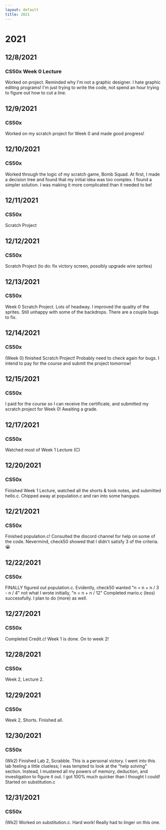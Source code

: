 ```yaml
---
layout: default
title: 2021
---
```


# 2021

## 12/8/2021
### CS50x Week 0 Lecture

Worked on project. Reminded why I'm not a graphic designer. I hate graphic editing programs! I'm just trying to write the code, not spend an hour trying to figure out how to cut a line.

## 12/9/2021
### CS50x

Worked on my scratch project for Week 0 and made good progress!

## 12/10/2021
### CS50x

Worked through the logic of my scratch game, Bomb Squad. At first, I made a decision tree and found that my initial idea was too complex. I found a simpler solution. I was making it more complicated than it needed to be!

## 12/11/2021
### CS50x

Scratch Project

## 12/12/2021
### CS50x

Scratch Project (to do: fix victory screen, possibly upgrade wire sprites)

## 12/13/2021
### CS50x

Week 0 Scratch Project. Lots of headway. I improved the quality of the sprites. Still unhappy with some of the backdrops. There are a couple bugs to fix.

## 12/14/2021
### CS50x

(Week 0) finished Scratch Project! Probably need to check again for bugs. I intend to pay for the course and submit the project tomorrow!

## 12/15/2021
### CS50x

I paid for the course so I can receive the certificate, and submitted my scratch project for Week 0! Awaiting a grade.

## 12/17/2021
### CS50x

Watched most of Week 1 Lecture (C)

## 12/20/2021
### CS50x

Finished Week 1 Lecture, watched all the shorts & took notes, and submitted hello.c. Chipped away at population.c and ran into some hangups.

## 12/21/2021
### CS50x

Finished population.c! Consulted the discord channel for help on some of the code. Nevermind, check50 showed that I didn't satisfy 3 of the criteria. 😭

## 12/22/2021
### CS50x

FINALLY figured out population.c. Evidently, check50 wanted "n = n + n / 3 - n / 4" not what I wrote initially, "n = n + n / 12"
Completed mario.c (less) successfully. I plan to do (more) as well.

## 12/27/2021
### CS50x

Completed Credit.c! Week 1 is done. On to week 2!

## 12/28/2021
### CS50x

Week 2, Lecture 2.

## 12/29/2021
### CS50x

Week 2, Shorts. Finished all.

## 12/30/2021
### CS50x

(Wk2) Finished Lab 2, Scrabble. This is a personal victory. I went into this lab feeling a little clueless; I was tempted to look at the "help solving" section. Instead, I mustered all my powers of memory, deduction, and investigation to figure it out. I got 100% much quicker than I thought I could! Started on substitution.c

## 12/31/2021
### CS50x

(Wk2) Worked on substitution.c. Hard work! Really had to linger on this one.
